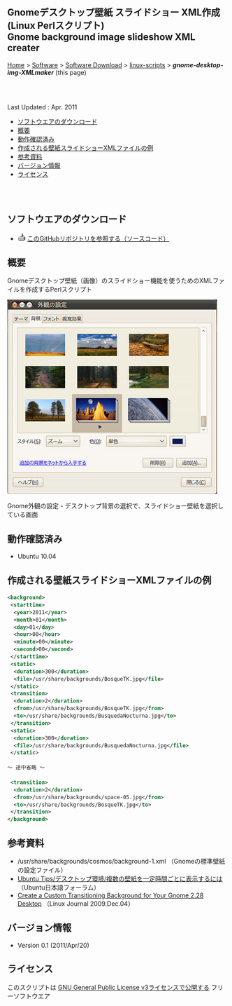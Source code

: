 ## Gnomeデスクトップ壁紙 スライドショー XML作成 (Linux Perlスクリプト)<br />Gnome background image slideshow XML creater<!-- omit in toc -->

[Home](https://oasis3855.github.io/webpage/) > [Software](https://oasis3855.github.io/webpage/software/index.html) > [Software Download](https://oasis3855.github.io/webpage/software/software-download.html) > [linux-scripts](../README.md) > ***gnome-desktop-img-XMLmaker*** (this page)

<br />
<br />

Last Updated : Apr. 2011

- [ソフトウエアのダウンロード](#ソフトウエアのダウンロード)
- [概要](#概要)
- [動作確認済み](#動作確認済み)
- [作成される壁紙スライドショーXMLファイルの例](#作成される壁紙スライドショーxmlファイルの例)
- [参考資料](#参考資料)
- [バージョン情報](#バージョン情報)
- [ライセンス](#ライセンス)

<br />
<br />

## ソフトウエアのダウンロード

- ![download icon](../readme_pics/soft-ico-download-darkmode.gif)    [このGitHubリポジトリを参照する（ソースコード）](../gnome-desktop-img-xmlmaker/)


## 概要

Gnomeデスクトップ壁紙（画像）のスライドショー機能を使うためのXMLファイルを作成するPerlスクリプト

![Gnome外観の設定 - デスクトップ背景の選択](soft-gback-slideshow.jpg)

Gnome外観の設定 - デスクトップ背景の選択で、スライドショー壁紙を選択している画面


## 動作確認済み

- Ubuntu 10.04

## 作成される壁紙スライドショーXMLファイルの例

```XML
<background>
 <starttime>
  <year>2011</year>
  <month>01</month>
  <day>01</day>
  <hour>00</hour>
  <minute>00</minute>
  <second>00</second>
 </starttime>
 <static>
  <duration>300</duration>
  <file>/usr/share/backgrounds/BosqueTK.jpg</file>
 </static>
 <transition>
  <duration>2</duration>
  <from>/usr/share/backgrounds/BosqueTK.jpg</from>
  <to>/usr/share/backgrounds/BusquedaNocturna.jpg</to>
 </transition>
 <static>
  <duration>300</duration>
  <file>/usr/share/backgrounds/BusquedaNocturna.jpg</file>
 </static>
 
～ 途中省略 ～
 
 <transition>
  <duration>2</duration>
  <from>/usr/share/backgrounds/space-05.jpg</from>
  <to>/usr/share/backgrounds/BosqueTK.jpg</to>
 </transition>
</background>
```

## 参考資料

-  /usr/share/backgrounds/cosmos/background-1.xml （Gnomeの標準壁紙の設定ファイル） 
-  [Ubuntu Tips/デスクトップ環境/複数の壁紙を一定時間ごとに表示するには](https://wiki.ubuntulinux.jp/UbuntuTips/Desktop/ChangeBackground)（Ubuntu日本語フォーラム）
-  [Create a Custom Transitioning Background for Your Gnome 2.28 Desktop](https://www.linuxjournal.com/content/create-custom-transitioning-background-your-gnome-228-desktop) （Linux Journal  2009.Dec.04） 

## バージョン情報

- Version 0.1 (2011/Apr/20)

## ライセンス

このスクリプトは [GNU General Public License v3ライセンスで公開する](https://gpl.mhatta.org/gpl.ja.html) フリーソフトウエア

